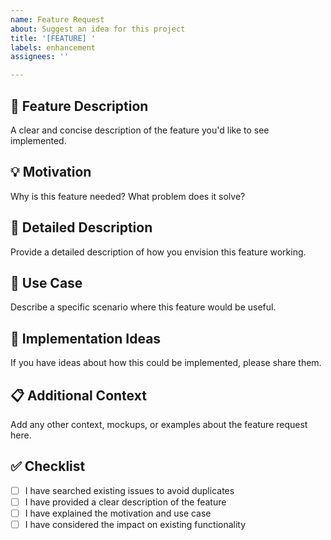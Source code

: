 ```yaml
---
name: Feature Request
about: Suggest an idea for this project
title: '[FEATURE] '
labels: enhancement
assignees: ''

---
```


## 🚀 Feature Description
A clear and concise description of the feature you'd like to see implemented.

## 💡 Motivation
Why is this feature needed? What problem does it solve?

## 📝 Detailed Description
Provide a detailed description of how you envision this feature working.

## 🎯 Use Case
Describe a specific scenario where this feature would be useful.

## 🔧 Implementation Ideas
If you have ideas about how this could be implemented, please share them.

## 📋 Additional Context
Add any other context, mockups, or examples about the feature request here.

## ✅ Checklist
- [ ] I have searched existing issues to avoid duplicates
- [ ] I have provided a clear description of the feature
- [ ] I have explained the motivation and use case
- [ ] I have considered the impact on existing functionality
